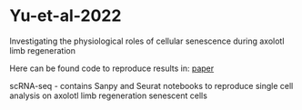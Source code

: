 # Yu-et-al-2022
Investigating the physiological roles of cellular senescence during axolotl limb regeneration

Here can be found code to reproduce results in: [paper](https://www.biorxiv.org/content/10.1101/2022.09.01.506196v1)

scRNA-seq - contains Sanpy and Seurat notebooks to reproduce single cell analysis on axolotl limb regeneration senescent cells
